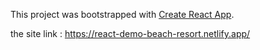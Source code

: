 This project was bootstrapped with [Create React App](https://github.com/facebook/create-react-app).

the site link : https://react-demo-beach-resort.netlify.app/
